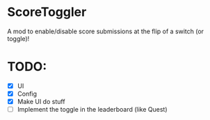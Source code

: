 # ScoreToggler

A mod to enable/disable score submissions at the flip of a switch (or toggle)!

# TODO:

- [x] UI
- [x] Config
- [x] Make UI do stuff
- [ ] Implement the toggle in the leaderboard (like Quest)
